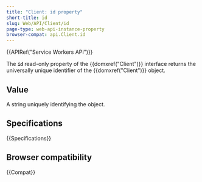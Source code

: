 ```yaml
---
title: "Client: id property"
short-title: id
slug: Web/API/Client/id
page-type: web-api-instance-property
browser-compat: api.Client.id
---
```


{{APIRef("Service Workers API")}}

The **`id`** read-only property of the {{domxref("Client")}} interface returns the universally unique identifier of the {{domxref("Client")}} object.

## Value

A string uniquely identifying the object.

## Specifications

{{Specifications}}

## Browser compatibility

{{Compat}}
